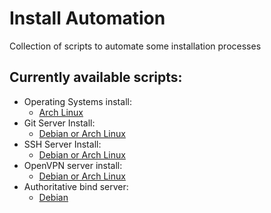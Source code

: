 # Install Automation
Collection of scripts to automate some installation processes

## Currently available scripts:
- Operating Systems install:
    - [Arch Linux](operating-systems/arch-linux.sh)
- Git Server Install:
    - [Debian or Arch Linux](git-server/arch-debian.sh)
- SSH Server Install:
    - [Debian or Arch Linux](ssh-server/arch-debian.sh)
- OpenVPN server install:
    - [Debian or Arch Linux](openvpn/arch-debian.sh)
- Authoritative bind server:
    - [Debian](bind-authoritative/debian.sh)
